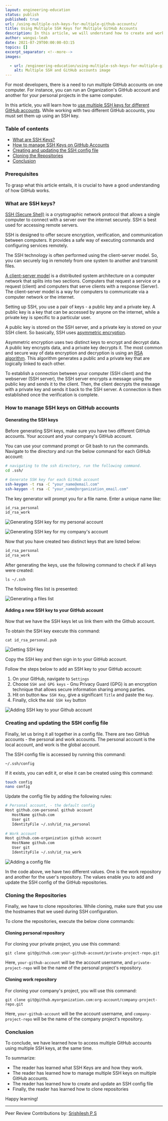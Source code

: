 ```yaml
---
layout: engineering-education
status: publish
published: true
url: /using-multiple-ssh-keys-for-multiple-github-accounts/
title: Using Multiple SSH Keys for Multiple GitHub Accounts
description: In this article, we will understand how to create and work with SSH keys for using multiple GitHub accounts
author: wangui-leah
date: 2021-07-29T00:00:00-03:15
topics: []
excerpt_separator: <!--more-->
images:

  - url: /engineering-education/using-multiple-ssh-keys-for-multiple-github-accounts/hero.jpg
    alt: Multiple SSH and GitHub accounts image
---
```

For most developers, there is a need to run multiple GitHub accounts on one computer. For instance, you can run an Organization's GitHub account and another for your personal projects in the same computer.
<!--more-->
In this article, you will learn how to [use multiple SSH keys for different GitHub accounts](https://gist.github.com/jexchan/2351996). While working with two different GitHub accounts, you must set them up using an SSH key.

### Table of contents
- [What are SSH Keys?](#what-are-ssh-keys)
- [How to manage SSH Keys on GitHub Accounts](#how-to-manage-ssh-keys-on-github-accounts)
- [Creating and updating the SSH config file](#creating-and-updating-the-ssh-config-file)
- [Cloning the Repositories](#cloning-the-repositories)
- [Conclusion](#conclusion)

### Prerequisites
To grasp what this article entails, it is crucial to have a good understanding of how GitHub works.

### What are SSH keys?
[SSH (Secure Shell)](https://en.wikipedia.org/wiki/Secure_Shell_Protocol) is a cryptographic network protocol that allows a single computer to connect with a server over the internet securely. SSH is best used for accessing remote servers.

SSH is designed to offer secure encryption, verification, and communication between computers. It provides a safe way of executing commands and configuring services remotely.

The SSH technology is often performed using the client-server model. So, you can securely log in remotely from one system to another and transmit files.

[A client-server model](https://en.wikipedia.org/wiki/Client%E2%80%93server_model) is a distributed system architecture on a computer network that splits into two sections. Computers that request a service or a request (client) and computers that serve clients with a response (Server). The client-server model is a way for computers to communicate via a computer network or the internet.

Setting up SSH, you use a pair of keys - a public key and a private key. A public key is a key that can be accessed by anyone on the internet, while a private key is specific to a particular user.

A public key is stored on the SSH server, and a private key is stored on your SSH client. So basically, SSH uses [asymmetric encryption](https://sectigostore.com/blog/what-is-asymmetric-encryption-how-does-it-work/).

Asymmetric encryption uses two distinct keys to encrypt and decrypt data. A public key encrypts data, and a private key decrypts it. The most common and secure way of data encryption and decryption is using an [RSA algorithm](https://en.wikipedia.org/wiki/RSA_(cryptosystem)). This algorithm generates a public and a private key that are logically linked to each other.

To establish a connection between your computer (SSH client) and the webserver (SSH server), the SSH server encrypts a message using the public key and sends it to the client. Then, the client decrypts the message with a private key and sends it back to the SSH server. A connection is then established once the verification is complete.

### How to manage SSH keys on GitHub accounts
#### Generating the SSH keys
Before generating SSH keys, make sure you have two different GitHub accounts. Your account and your company's GitHub account.

You can use your command prompt or Git bash to run the commands. Navigate to the directory and run the below command for each GitHub account:

```bash
# navigating to the ssh directory, run the following command.
cd .ssh/

# Generate SSH key for each GitHub account
ssh-keygen -t rsa -C "your_name@email.com"
ssh-keygen -t rsa -C "your_name@organization_email.com"
```

The key generator will prompt you for a file name. Enter a unique name like:

```bash
id_rsa_personal
id_rsa_work
```

![Generating SSH key for my personal account](/engineering-education/using-multiple-ssh-keys-for-multiple-github-accounts/personal.jpg)

![Generating SSH key for my company's account](/engineering-education/using-multiple-ssh-keys-for-multiple-github-accounts/work.jpg)

Now that you have created two distinct keys that are listed below:

```bash
id_rsa_personal
id_rsa_work
```

After generating the keys, use the following command to check if all keys were created:

`ls ~/.ssh`

The following files list is presented:

![Generating a files list](/engineering-education/using-multiple-ssh-keys-for-multiple-github-accounts/ls-ssh.jpg)

#### Adding a new SSH key to your GitHub account
Now that we have the SSH keys let us link them with the Github account.

To obtain the SSH key execute this command:

`cat id_rsa_personal.pub`

![Getting SSH key](/engineering-education/using-multiple-ssh-keys-for-multiple-github-accounts/ssh-copy-key.jpg)

Copy the SSH key and then sign in to your GitHub account.

Follow the steps below to add an SSH key to your GitHub account:

1. On your GitHub, navigate to `Settings`
2. Choose `SSH and GPG keys` - Gnu Privacy Guard (GPG) is an encryption technique that allows secure information sharing among parties.
3. Hit on button `New SSH Key`, give a significant `Title` and paste the `Key`.
4. Finally, click the `Add SSH key` button

![Adding SSH key to your Github account](/engineering-education/using-multiple-ssh-keys-for-multiple-github-accounts/add-sshkey.jpg)

### Creating and updating the SSH config file
Finally, let us bring it all together in a config file. There are two GitHub accounts - the personal and work accounts. The personal account is the local account, and work is the global account.

The SSH config file is accessed by running this command:

`~/.ssh/config`

If it exists, you can edit it, or else it can be created using this command:

```bash
touch config
nano config
```

Update the config file by adding the following rules:

```bash
# Personal account, - the default config
Host github.com-personal github account
   HostName github.com
   User git
   IdentityFile ~/.ssh/id_rsa_personal
   
# Work account
Host github.com-organization github account   
   HostName github.com
   User git
   IdentityFile ~/.ssh/id_rsa_work
```

![Adding a config file](/engineering-education/using-multiple-ssh-keys-for-multiple-github-accounts/config.jpg)

In the code above, we have two different values. One is the work repository and another for the user's repository. The values enable you to add and update the SSH config of the GitHub repositories.

### Cloning the Repositories
Finally, we have to clone repositories. While cloning, make sure that you use the hostnames that we used during SSH configuration.

To clone the repositories, execute the below clone commands:

#### Cloning personal repository
For cloning your private project, you use this command:

`git clone git@github.com:your-github-account/private-project-repo.git`

Here, `your-github-account` will be the account username, and `private-project-repo` will be the name of the personal project's repository.

#### Cloning work repository
For cloning your company's project, you will use this command:

`git clone git@github.myorganization.com:org-account/company-project-repo.git`

Here, `your-github-account` will be the account username, and `company-project-repo` will be the name of the company project's repository.

### Conclusion
To conclude, we have learned how to access multiple GitHub accounts using multiple SSH keys, at the same time.

To summarize:

- The reader has learned what SSH Keys are and how they work.
- The reader has learned how to manage multiple SSH keys on multiple GitHub accounts.
- The reader has learned how to create and update an SSH config file
- Finally, the reader has learned how to clone repositories

Happy learning!

---
Peer Review Contributions by: [Srishilesh P S](/engineering-education/authors/srishilesh-p-s/)